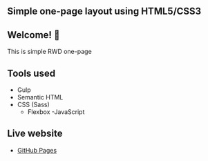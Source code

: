 ## Simple one-page layout using HTML5/CSS3

## Welcome! 👋

This is simple RWD one-page 

## Tools used

- Gulp
- Semantic HTML
- CSS (Sass)
  - Flexbox
-JavaScript

## Live website

- [GitHub Pages](https://mdziedzinski.github.io/bestshop-layout/)
